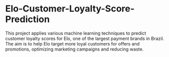 # Elo-Customer-Loyalty-Score-Prediction
This project applies various machine learning techniques to predict customer loyalty scores for Elo, one of the largest payment brands in Brazil. The aim is to help Elo target more loyal customers for offers and promotions, optimizing marketing campaigns and reducing waste.
